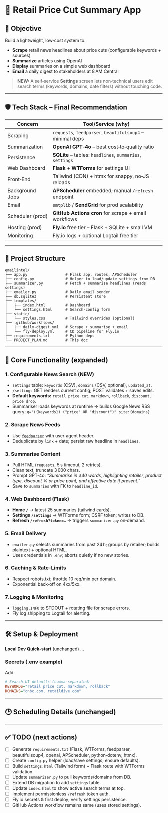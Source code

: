 # 📰 Retail Price Cut Summary App

## 📌 Objective

Build a lightweight, low‑cost system to:

* **Scrape** retail news headlines about price cuts (configurable keywords + sources)
* **Summarize** articles using OpenAI
* **Display** summaries on a simple web dashboard
* **Email** a daily digest to stakeholders at 8 AM Central

> **NEW:** A self‑service **Settings** screen lets non‑technical users edit search terms (keywords, domains, date filters) without touching code.

---

## 🛡️ Tech Stack – Final Recommendation

| Concern          | Tool/Service (why)                                        |
| ---------------- | --------------------------------------------------------- |
| Scraping         | `requests`, `feedparser`, `beautifulsoup4` – minimal deps |
| Summarization    | **OpenAI GPT‑4o** – best cost‑to‑quality ratio            |
| Persistence      | **SQLite** – tables: `headlines`, `summaries`, `settings` |
| Web Dashboard    | **Flask** + **WTForms** for settings UI                   |
| Front‑End        | Tailwind (CDN) + htmx for snappy, no‑JS reloads           |
| Background Jobs  | **APScheduler** embedded; manual `/refresh` endpoint      |
| Email            | `smtplib` / **SendGrid** for prod scalability             |
| Scheduler (prod) | **GitHub Actions cron** for scrape + email workflows      |
| Hosting (prod)   | **Fly.io** free tier – Flask + SQLite + small VM          |
| Monitoring       | Fly.io logs + optional Logtail free tier                  |

---

## 📂 Project Structure

```text
emailintel/
├── app.py                 # Flask app, routes, APScheduler
├── config.py              # Helper to load/update settings from DB
├── summarizer.py          # Fetch + summarise headlines (reads settings)
├── emailer.py             # Daily email sender
├── db.sqlite3             # Persistent store
├── templates/
│   ├── index.html         # Dashboard
│   └── settings.html      # Search‑config form
├── static/
│   └── styles.css         # Tailwind overrides (optional)
├── .github/workflows/
│   ├── daily-digest.yml   # Scrape + summarise + email
│   └── fly-deploy.yml     # CD pipeline for Fly.io
├── requirements.txt       # Python deps
└── PROJECT_PLAN.md        # This doc
```

---

## 🧫 Core Functionality (expanded)

### 1. **Configurable News Search (NEW)**

* `settings` table: `keywords` (CSV), `domains` (CSV, optional), `updated_at`.
* `/settings` GET renders current config; POST validates + saves edits.
* **Default keywords:** `retail price cut`, `markdown`, `rollback`, `discount`, `price drop`.
* Summariser loads keywords at runtime → builds Google News RSS query:
  `q="({keywords}) ("price" OR "discount")" site:{domains}`

### 2. **Scrape News Feeds**

* Use [`feedparser`](https://pypi.org/project/feedparser/) with user‑agent header.
* Deduplicate by `link` + date; persist raw headline in `headlines`.

### 3. **Summarise Content**

* Pull HTML (`requests`, 5 s timeout, 2 retries).
* Clean text, truncate 3 000 chars.
* Prompt GPT‑4o: *“Summarise in ≤40 words, highlighting retailer, product type, discount % or price point, and effective date if present.”*
* Save to `summaries` with FK to `headline_id`.

### 4. **Web Dashboard (Flask)**

* **Home `/`** → latest 25 summaries (tailwind cards).
* **Settings `/settings`** → WTForms form; CSRF token; writes to DB.
* **Refresh `/refresh?token=…`** → triggers `summarizer.py` on‑demand.

### 5. **Email Delivery**

* `emailer.py` selects summaries from past 24 h; groups by retailer; builds plaintext + optional HTML.
* Uses credentials in `.env`; aborts quietly if no new stories.

### 6. **Caching & Rate‑Limits**

* Respect robots.txt; throttle 10 req/min per domain.
* Exponential back‑off on 4xx/5xx.

### 7. **Logging & Monitoring**

* `logging.INFO` to STDOUT + rotating file for scrape errors.
* Fly log shipping to Logtail for alerting.

---

## 🛠️ Setup & Deployment

**Local Dev Quick‑start** (unchanged) …

### Secrets (.env example)

Add:

```ini
# Search UI defaults (comma‑separated)
KEYWORDS="retail price cut, markdown, rollback"
DOMAINS="cnbc.com, retaildive.com"
```

---

## 🕒 Scheduling Details (unchanged)

---

## ✅ TODO (next actions)

* [ ] Generate `requirements.txt` (Flask, WTForms, feedparser, beautifulsoup4, openai, APScheduler, python‑dotenv, htmx).
* [ ] Create `config.py` helper (load/save settings; ensure defaults).
* [ ] Build `settings.html` (Tailwind form) + Flask route with WTForms validation.
* [ ] Update `summarizer.py` to pull keywords/domains from DB.
* [ ] Extend DB migration to add `settings` table.
* [ ] Update `index.html` to show active search terms at top.
* [ ] Implement permissionless `/refresh` token auth.
* [ ] Fly.io secrets & first deploy; verify settings persistence.
* [ ] GitHub Actions workflow remains same (uses stored settings).
